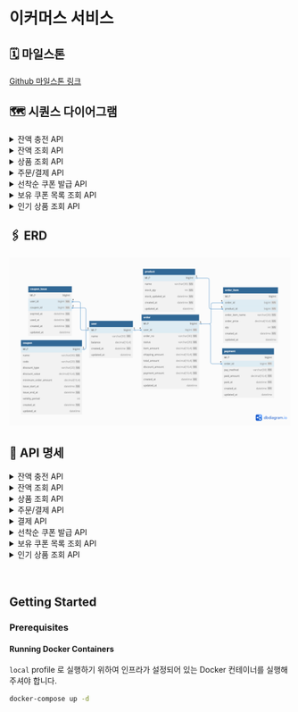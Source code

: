 # 이커머스 서비스

## 🗓️ 마일스톤
[Github 마일스톤 링크](https://github.com/users/ynyejn/projects/1)
## 🗺️ 시퀀스 다이어그램
<details>
<summary>잔액 충전 API</summary>
<h2>잔액 충전 시퀀스 다이어그램</h2>

```mermaid
sequenceDiagram
    participant Client as 클라이언트
    participant UserSystem as 사용자

    Client->>UserSystem: 1. 잔액 충전 요청(userId, amount)
    activate UserSystem
    Note over UserSystem: 사용자/금액 유효성 검증

    alt 검증 성공
        UserSystem->>Client: 2. 충전 성공 응답(잔액)
    else 검증 실패
        UserSystem->>Client: 2. 에러 응답
    end
    deactivate UserSystem
```

</details>

<details>
<summary>잔액 조회 API</summary>
<h2>잔액 조회 시퀀스 다이어그램</h2>

```mermaid
sequenceDiagram
    participant Client as 클라이언트
    participant UserSystem as 사용자

    Client->>UserSystem: 1. 잔액 조회 요청(userId)
    activate UserSystem
    Note over UserSystem: 사용자 유효성 검증

    alt 검증 성공
        UserSystem->>Client: 2. 현재 잔액 응답
    else 검증 실패
        UserSystem->>Client: 2. 에러 응답
    end
    deactivate UserSystem
```

</details>

<details>
<summary>상품 조회 API</summary>
<h2>상품 조회 시퀀스 다이어그램</h2>

```mermaid
sequenceDiagram
    participant Client as 클라이언트
    participant ProductSystem as 상품

    Client->>ProductSystem: 1. 상품 조회 요청(productId)
    activate ProductSystem
    Note over ProductSystem: 상품 유효성 검증

    alt 검증 성공
        ProductSystem->>Client: 2. 상품 정보 응답(id,이름,가격,잔여수량)
    else 검증 실패
        ProductSystem->>Client: 2. 에러 응답
    end
    deactivate ProductSystem
```

</details>

<details>
<summary>주문/결제 API</summary>
<h2>주문/결제 통합 시퀀스 다이어그램</h2>

```mermaid
sequenceDiagram
    participant Customer as 클라이언트
    participant OrderSystem as 주문
    participant PaymentSystem as 결제
    participant DataSystem as 데이터플랫폼

    Customer->>OrderSystem: 1. 주문 요청(userId, products, couponId)
    activate OrderSystem
    Note over OrderSystem: 상품/재고/쿠폰 유효성 검증

    alt 주문 유효성 검증 성공
        OrderSystem->>PaymentSystem: 2. 결제 요청
        activate PaymentSystem

        alt 결제 성공
            PaymentSystem->>OrderSystem: 3. 결제 성공 응답
            OrderSystem->>Customer: 4. 주문 완료 알림
            Note over OrderSystem,DataSystem: 비동기 데이터 처리
            OrderSystem-->>DataSystem: 5. 주문/결제 데이터 저장(PAID)
        else 결제 실패
            PaymentSystem->>OrderSystem: 3. 결제 실패 응답
            OrderSystem->>Customer: 4. 주문 실패 알림
        end
        deactivate PaymentSystem
    else 주문 유효성 검증 실패
        OrderSystem->>Customer: 2. 주문 실패 알림(재고 부족 등)
    end
    deactivate OrderSystem
```

<details>
<summary>a.주문 상세</summary>
<h2>a.주문 상세 시퀀스 다이어그램</h2>

```mermaid
sequenceDiagram
    participant Customer as 클라이언트
    participant OrderSystem as 주문
    participant ProductSystem as 상품
    participant CouponSystem as 쿠폰

    Customer->>OrderSystem: 1. 주문 생성 요청(userId, products, couponId)
    activate OrderSystem

    OrderSystem->>ProductSystem: 2. 상품 정보/재고 확인
    activate ProductSystem
    ProductSystem->>OrderSystem: 3. 상품/재고 확인 완료
    deactivate ProductSystem

    alt 재고 충분
        OrderSystem->>CouponSystem: 4. 쿠폰 유효성 검증
        activate CouponSystem
        alt 쿠폰 유효
            CouponSystem->>OrderSystem: 5. 할인 금액 계산 완료
            deactivate CouponSystem
            OrderSystem->>ProductSystem: 6. 재고 할당
            activate ProductSystem
            deactivate ProductSystem
            OrderSystem->>Customer: 7. 주문 생성 완료(CREATED, 할인적용가)
        else 쿠폰 무효
            CouponSystem->>OrderSystem: 5. 쿠폰 검증 실패
            OrderSystem->>Customer: 주문 생성 실패(쿠폰 오류)
        end
    else 재고 부족
        OrderSystem->>Customer: 주문 생성 실패(재고 부족)
    end
    deactivate OrderSystem
```

</details>
<details>
<summary>b.결제 상세</summary>
<h2>b.결제 상세 시퀀스 다이어그램</h2>

```mermaid
sequenceDiagram
    participant OrderSystem as 주문
    participant PaymentSystem as 결제
    participant DataSystem as 데이터플랫폼

    OrderSystem->>PaymentSystem: 1. 결제 요청(orderId)
    activate PaymentSystem
    Note over PaymentSystem: 사용자 잔액 확인

    alt 잔액 충분
        Note over PaymentSystem: 잔액 차감 처리
        PaymentSystem->>OrderSystem: 2a. 결제 성공
        activate OrderSystem
        Note over OrderSystem,DataSystem: 비동기 데이터 처리
        OrderSystem-->>DataSystem: 3. 주문 데이터 저장(PAID)
        deactivate OrderSystem
    else 잔액 부족
        PaymentSystem->>OrderSystem: 2b. 결제 실패
        activate OrderSystem
        OrderSystem-->>DataSystem: 3. 주문 상태 업데이트(PAYMENT_FAILED)
        deactivate OrderSystem
    end
    deactivate PaymentSystem
```

</details>


</details>

<details>
<summary>선착순 쿠폰 발급 API</summary>
<h2>선착순 쿠폰 발급 시퀀스 다이어그램</h2>

```mermaid
sequenceDiagram
    participant Client as 클라이언트
    participant CouponSystem as 쿠폰

    Client->>CouponSystem: 1. 쿠폰 발급 요청(userId, couponId)
    activate CouponSystem
    Note over CouponSystem: Lock 획득 및 유효성 검증<br/>(사용자/쿠폰/수량)

    alt 검증 성공
        Note over CouponSystem: 쿠폰 발급 처리
        CouponSystem->>Client: 2a. 발급 성공 응답
    else 검증 실패
        CouponSystem->>Client: 2b. 발급 실패 응답
    end
    deactivate CouponSystem
```

</details>

<details>
<summary>보유 쿠폰 목록 조회 API</summary>
<h2>보유 쿠폰 목록 조회 시퀀스 다이어그램</h2>

```mermaid
sequenceDiagram
    participant Client as 클라이언트
    participant CouponSystem as 쿠폰

    Client->>CouponSystem: 1. 쿠폰 목록 조회 요청(userId)
    activate CouponSystem
    Note over CouponSystem: 사용자 유효성 검증

    alt 사용자 유효
        CouponSystem->>Client: 2. 쿠폰 목록 반환(빈 리스트 or 쿠폰 리스트)
    else 사용자 없음
        CouponSystem->>Client: 2. 에러 응답
    end
    deactivate CouponSystem
```
</details>
<details>
<summary>인기 상품 조회 API</summary>
<h2>인기 상품 조회 시퀀스 다이어그램</h2>

```mermaid
sequenceDiagram
    participant Client as 클라이언트
    participant ProductSystem as 상품
    participant BatchSystem as 배치
    participant OrderSystem as 주문

    Note over BatchSystem,OrderSystem: 매일 새벽 3시 배치 실행
    BatchSystem->>OrderSystem: 1. 최근 3일 주문 데이터 조회
    activate BatchSystem
    OrderSystem->>BatchSystem: 2. 주문 데이터 반환
    Note over BatchSystem: 상위 5개 상품 집계
    BatchSystem->>ProductSystem: 3. 인기 상품 데이터 저장
    deactivate BatchSystem

    Note right of Client: API 호출 시점
    Client->>ProductSystem: 4. 인기 상품 목록 요청
    activate ProductSystem
    Note over ProductSystem: 저장된 인기 상품<br/>데이터 조회
    ProductSystem->>Client: 5. 인기 상품 목록 반환
    deactivate ProductSystem
```
    
</details>

## 🖇️ ERD
![img.png](docs/erd.png)

## 📝️ API 명세
<details>
<summary>잔액 충전 API</summary>
<br>
<img src="docs/api/chargebalance.png" alt="Order API Image" />
</details>
<details>
<summary>잔액 조회 API</summary>
<br>
<img src="docs/api/balance.png" alt="Order API Image" />
</details>
<details>
<summary>상품 조회 API</summary>
<br>
<img src="docs/api/product.png" alt="Order API Image" />
</details>
<details>
<summary>주문/결제 API</summary>
<br>
<img src="docs/api/orderapi.png" alt="Order API Image" />
</details>
<details>
<summary>결제 API</summary>
<br>
<img src="docs/api/payment.png" alt="Order API Image" />
</details>
<details>
<summary>선착순 쿠폰 발급 API</summary>
<br>
<img src="docs/api/couponissue.png" alt="Order API Image" />
</details>
<details>
<summary>보유 쿠폰 목록 조회 API</summary>
<br>
<img src="docs/api/coupon.png" alt="Order API Image" />
</details>
<details>
<summary>인기 상품 조회 API</summary>
<br>
<img src="docs/api/popular.png" alt="Order API Image" />
</details>
<br><br>

## Getting Started

### Prerequisites

#### Running Docker Containers

`local` profile 로 실행하기 위하여 인프라가 설정되어 있는 Docker 컨테이너를 실행해주셔야 합니다.

```bash
docker-compose up -d
```